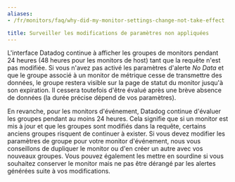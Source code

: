 ```yaml
---
aliases:
- /fr/monitors/faq/why-did-my-monitor-settings-change-not-take-effect

title: Surveiller les modifications de paramètres non appliquées
---
```


L'interface Datadog continue à afficher les groupes de monitors pendant 24 heures (48 heures pour les monitors de host) tant que la requête n'est pas modifiée. Si vous n'avez pas activé les paramètres d'alerte *No Data* et que le groupe associé à un monitor de métrique cesse de transmettre des données, le groupe restera visible sur la page de statut du monitor jusqu'à son expiration. Il cessera toutefois d'être évalué après une brève absence de données (la durée précise dépend de vos paramètres).

En revanche, pour les monitors d'événement, Datadog continue d'évaluer les groupes pendant au moins 24 heures. Cela signifie que si un monitor est mis à jour et que les groupes sont modifiés dans la requête, certains anciens groupes risquent de continuer à exister. Si vous devez modifier les paramètres de groupe pour votre monitor d'événement, nous vous conseillons de dupliquer le monitor ou d'en créer un autre avec vos nouveaux groupes. Vous pouvez également les mettre en sourdine si vous souhaitez conserver le monitor mais ne pas être dérangé par les alertes générées suite à vos modifications.
